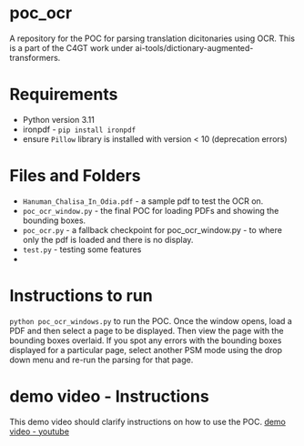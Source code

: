 # poc_ocr
A repository for the POC for parsing translation dicitonaries using OCR. This is a part of the C4GT work under ai-tools/dictionary-augmented-transformers.

# Requirements
- Python version 3.11
- ironpdf - `pip install ironpdf`
- ensure `Pillow` library is installed with version < 10 (deprecation errors)

# Files and Folders
- `Hanuman_Chalisa_In_Odia.pdf` - a sample pdf to test the OCR on.
- `poc_ocr_window.py` - the final POC for loading PDFs and showing the bounding boxes.
- `poc_ocr.py` - a fallback checkpoint for poc_ocr_window.py - to where only the pdf is loaded and there is no display.
- `test.py` - testing some features
- 

# Instructions to run
`python poc_ocr_windows.py` to run the POC. Once the window opens, load a PDF and then select a page to be displayed. Then view the page with the bounding boxes overlaid. If you spot any errors with the bounding boxes displayed for a particular page, select another PSM mode using the drop down menu and re-run the parsing for that page.

# demo video - Instructions
This demo video should clarify instructions on how to use the POC.
[demo video - youtube](https://www.youtube.com/watch?v=JezsfryQvKo)